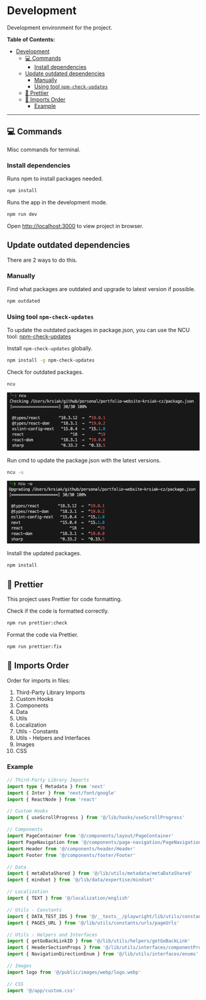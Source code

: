 # Development

Development environment for the project.

**Table of Contents:**

- [Development](#development)
  - [💻 Commands](#-commands)
    - [Install dependencies](#install-dependencies)
  - [Update outdated dependencies](#update-outdated-dependencies)
    - [Manually](#manually)
    - [Using tool `npm-check-updates`](#using-tool-npm-check-updates)
  - [💅 Prettier](#-prettier)
  - [🔗 Imports Order](#-imports-order)
    - [Example](#example)

---

## 💻 Commands

Misc commands for terminal.

### Install dependencies

Runs npm to install packages needed.

```bash
npm install
```

Runs the app in the development mode.

```bash
npm run dev
```

Open [http://localhost:3000](http://localhost:3000) to view project in browser.

## Update outdated dependencies

There are 2 ways to do this.

### Manually

Find what packages are outdated and upgrade to latest version if possible.

```bash
npm outdated
```

### Using tool `npm-check-updates`

To update the outdated packages in package.json, you can use the NCU tool: [npm-check-updates](https://www.npmjs.com/package/npm-check-updates)

Install `npm-check-updates` globally.

```bash
npm install -g npm-check-updates
```

Check for outdated packages.

```bash
ncu
```

![ncu](/readme-images/npm-check-updates-checking.jpg)

Run cmd to update the package.json with the latest versions.

```bash
ncu -u
```

![ncu](/readme-images/npm-check-updates-upgrading.jpg)

Install the updated packages.

```bash
npm install
```

## 💅 Prettier

This project uses Prettier for code formatting.

Check if the code is formatted correctly.

```bash
npm run prettier:check
```

Format the code via Prettier.

```bash
npm run prettier:fix
```

## 🔗 Imports Order

Order for imports in files:

1. Third-Party Library Imports
2. Custom Hooks
3. Components
4. Data
5. Utils
6. Localization
7. Utils - Constants
8. Utils - Helpers and Interfaces
9. Images
10. CSS

### Example

```ts
// Third-Party Library Imports
import type { Metadata } from 'next'
import { Inter } from 'next/font/google'
import { ReactNode } from 'react'
```

```ts
// Custom Hooks
import { useScrollProgress } from '@/lib/hooks/useScrollProgress'
```

```ts
// Components
import PageContainer from '@/components/layout/PageContainer'
import PageNavigation from '@/components/page-navigation/PageNavigation'
import Header from '@/components/header/Header'
import Footer from '@/components/footer/Footer'
```

```ts
// Data
import { metaDataShared } from '@/lib/utils/metadata/metaDataShared'
import { mindset } from '@/lib/data/expertise/mindset'
```

```ts
// Localization
import { TEXT } from '@/localization/english'
```

```ts
// Utils - Constants
import { DATA_TEST_IDS } from '@/__tests__/playwright/lib/utils/constants/ids/dataTestIds'
import { PAGES_URL } from '@/lib/utils/constants/urls/pageUrls'
```

```ts
// Utils - Helpers and Interfaces
import { getGoBackLinkID } from '@/lib/utils/helpers/getGoBackLink'
import { HeaderSectionProps } from '@/lib/utils/interfaces/componentProps'
import { NavigationDirectionEnum } from '@/lib/utils/interfaces/enums'
```

```ts
// Images
import logo from '@/public/images/webp/logo.webp'
```

```ts
// CSS
import '@/app/custom.css'
```
